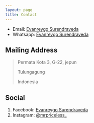 ```yaml
---
layout: page
title: Contact
---
```


* Email: [Evanreygo Surendraveda](mailto:evanreygo@gmail.com)
* Whatsapp: [Evanreygo Surendraveda](https://wa.me/qr/36TPDCGQXZTQF1)



## Mailing Address

> Permata Kota 3, G-22, jepun
>
> Tulungagung
>
> Indonesia
> 



## Social

1. Facebook: [Evanreygo Surendraveda](https://web.facebook.com/ereygos.ereygos.7/)
3. Instagram: [@mrpriceless_](https://www.instagram.com/mrpriceless_/)
